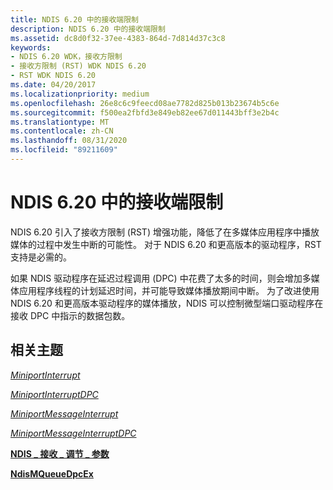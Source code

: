 ```yaml
---
title: NDIS 6.20 中的接收端限制
description: NDIS 6.20 中的接收端限制
ms.assetid: dc8d0f32-37ee-4383-864d-7d814d37c3c8
keywords:
- NDIS 6.20 WDK，接收方限制
- 接收方限制 (RST) WDK NDIS 6.20
- RST WDK NDIS 6.20
ms.date: 04/20/2017
ms.localizationpriority: medium
ms.openlocfilehash: 26e8c6c9feecd08ae7782d825b013b23674b5c6e
ms.sourcegitcommit: f500ea2fbfd3e849eb82ee67d011443bff3e2b4c
ms.translationtype: MT
ms.contentlocale: zh-CN
ms.lasthandoff: 08/31/2020
ms.locfileid: "89211609"
---
```

# <a name="receive-side-throttle-in-ndis-620"></a>NDIS 6.20 中的接收端限制





NDIS 6.20 引入了接收方限制 (RST) 增强功能，降低了在多媒体应用程序中播放媒体的过程中发生中断的可能性。 对于 NDIS 6.20 和更高版本的驱动程序，RST 支持是必需的。

如果 NDIS 驱动程序在延迟过程调用 (DPC) 中花费了太多的时间，则会增加多媒体应用程序线程的计划延迟时间，并可能导致媒体播放期间中断。 为了改进使用 NDIS 6.20 和更高版本驱动程序的媒体播放，NDIS 可以控制微型端口驱动程序在接收 DPC 中指示的数据包数。

## <a name="related-topics"></a>相关主题


[*MiniportInterrupt*](/windows-hardware/drivers/ddi/ndis/nc-ndis-miniport_isr)

[*MiniportInterruptDPC*](/windows-hardware/drivers/ddi/ndis/nc-ndis-miniport_interrupt_dpc)

[*MiniportMessageInterrupt*](/windows-hardware/drivers/ddi/ndis/nc-ndis-miniport_message_interrupt)

[*MiniportMessageInterruptDPC*](/windows-hardware/drivers/ddi/ndis/nc-ndis-miniport_message_interrupt_dpc)

[**NDIS \_ 接收 \_ 调节 \_ 参数**](/windows-hardware/drivers/ddi/ndis/ns-ndis-_ndis_receive_throttle_parameters)

[**NdisMQueueDpcEx**](/windows-hardware/drivers/ddi/ndis/nf-ndis-ndismqueuedpcex)

 

